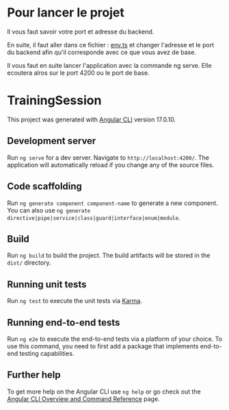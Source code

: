 # Pour lancer le projet
Il vous faut savoir votre port et adresse du backend.

En suite, il faut aller dans ce fichier : [env.ts](./src/app/environment/env.ts) et changer l'adresse et le port du backend afin qu'il corresponde avec ce que vous avez de base.

Il vous faut en suite lancer l'application avec la commande ng serve. Elle ecoutera alros sur le port 4200 ou le port de base.



# TrainingSession

This project was generated with [Angular CLI](https://github.com/angular/angular-cli) version 17.0.10.

## Development server

Run `ng serve` for a dev server. Navigate to `http://localhost:4200/`. The application will automatically reload if you change any of the source files.

## Code scaffolding

Run `ng generate component component-name` to generate a new component. You can also use `ng generate directive|pipe|service|class|guard|interface|enum|module`.

## Build

Run `ng build` to build the project. The build artifacts will be stored in the `dist/` directory.

## Running unit tests

Run `ng test` to execute the unit tests via [Karma](https://karma-runner.github.io).

## Running end-to-end tests

Run `ng e2e` to execute the end-to-end tests via a platform of your choice. To use this command, you need to first add a package that implements end-to-end testing capabilities.

## Further help

To get more help on the Angular CLI use `ng help` or go check out the [Angular CLI Overview and Command Reference](https://angular.io/cli) page.
